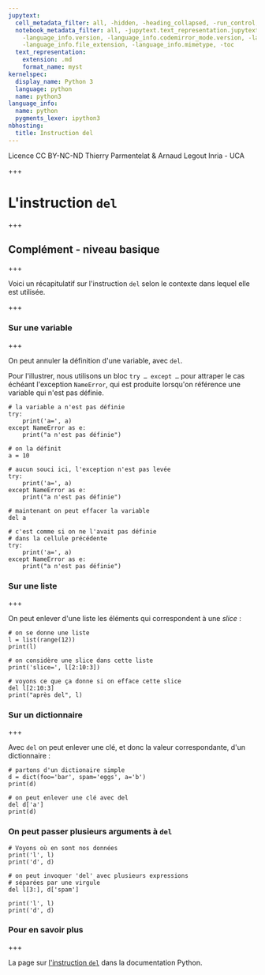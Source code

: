 ```yaml
---
jupytext:
  cell_metadata_filter: all, -hidden, -heading_collapsed, -run_control, -trusted
  notebook_metadata_filter: all, -jupytext.text_representation.jupytext_version, -jupytext.text_representation.format_version,
    -language_info.version, -language_info.codemirror_mode.version, -language_info.codemirror_mode,
    -language_info.file_extension, -language_info.mimetype, -toc
  text_representation:
    extension: .md
    format_name: myst
kernelspec:
  display_name: Python 3
  language: python
  name: python3
language_info:
  name: python
  pygments_lexer: ipython3
nbhosting:
  title: Instruction del
---
```


<div class="licence">
<span>Licence CC BY-NC-ND</span>
<span>Thierry Parmentelat &amp; Arnaud Legout</span>
<span>Inria - UCA</span>
</div>

+++

# L'instruction `del`

+++

## Complément - niveau basique

+++

Voici un récapitulatif sur l'instruction `del` selon le contexte dans lequel elle est utilisée.

+++

### Sur une variable

+++

On peut annuler la définition d'une variable, avec `del`.

Pour l'illustrer, nous utilisons un bloc `try … except …` pour attraper le cas échéant l'exception `NameError`, qui est produite lorsqu'on référence une variable qui n'est pas définie.

```{code-cell} ipython3
# la variable a n'est pas définie
try:
    print('a=', a)
except NameError as e:
    print("a n'est pas définie")
```

```{code-cell} ipython3
# on la définit
a = 10

# aucun souci ici, l'exception n'est pas levée
try:
    print('a=', a)
except NameError as e:
    print("a n'est pas définie")
```

```{code-cell} ipython3
# maintenant on peut effacer la variable
del a

# c'est comme si on ne l'avait pas définie
# dans la cellule précédente
try:
    print('a=', a)
except NameError as e:
    print("a n'est pas définie")
```

### Sur une liste

+++

On peut enlever d'une liste les éléments qui correspondent à une *slice* :

```{code-cell} ipython3
# on se donne une liste
l = list(range(12))
print(l)
```

```{code-cell} ipython3
# on considère une slice dans cette liste
print('slice=', l[2:10:3])

# voyons ce que ça donne si on efface cette slice
del l[2:10:3]
print("après del", l)
```

### Sur un dictionnaire

+++

Avec `del` on peut enlever une clé, et donc la valeur correspondante, d'un dictionnaire :

```{code-cell} ipython3
# partons d'un dictionaire simple
d = dict(foo='bar', spam='eggs', a='b')
print(d)
```

```{code-cell} ipython3
# on peut enlever une clé avec del
del d['a']
print(d)
```

### On peut passer plusieurs arguments à `del`

```{code-cell} ipython3
# Voyons où en sont nos données
print('l', l)
print('d', d)
```

```{code-cell} ipython3
# on peut invoquer 'del' avec plusieurs expressions
# séparées par une virgule
del l[3:], d['spam']

print('l', l)
print('d', d)
```

### Pour en savoir plus

+++

La page sur [l'instruction `del`](https://docs.python.org/3/reference/simple_stmts.html#the-del-statement) dans la documentation Python.
